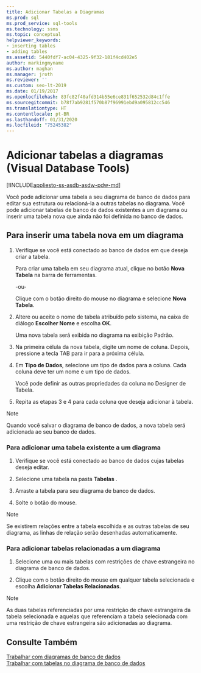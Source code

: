 ```yaml
---
title: Adicionar Tabelas a Diagramas
ms.prod: sql
ms.prod_service: sql-tools
ms.technology: ssms
ms.topic: conceptual
helpviewer_keywords:
- inserting tables
- adding tables
ms.assetid: 5440fdf7-ac04-4325-9f32-181f4cd402e5
author: markingmyname
ms.author: maghan
ms.manager: jroth
ms.reviewer: ''
ms.custom: seo-lt-2019
ms.date: 01/19/2017
ms.openlocfilehash: 83fc82f40afd314b55e6ce831f652532d84c1ffe
ms.sourcegitcommit: b78f7ab9281f570b87f96991ebd9a095812cc546
ms.translationtype: HT
ms.contentlocale: pt-BR
ms.lasthandoff: 01/31/2020
ms.locfileid: "75245382"
---
```

# <a name="add-tables-to-diagrams-visual-database-tools"></a>Adicionar tabelas a diagramas (Visual Database Tools)

[!INCLUDE[appliesto-ss-asdb-asdw-pdw-md](../../includes/appliesto-ss-asdb-asdw-pdw-md.md)]

Você pode adicionar uma tabela a seu diagrama de banco de dados para editar sua estrutura ou relacioná-la a outras tabelas no diagrama. Você pode adicionar tabelas de banco de dados existentes a um diagrama ou inserir uma tabela nova que ainda não foi definida no banco de dados.
  
## <a name="to-insert-a-new-table-into-a-diagram"></a>Para inserir uma tabela nova em um diagrama

1. Verifique se você está conectado ao banco de dados em que deseja criar a tabela.

   Para criar uma tabela em seu diagrama atual, clique no botão **Nova Tabela** na barra de ferramentas.

   -ou-  

   Clique com o botão direito do mouse no diagrama e selecione **Nova Tabela**.

2. Altere ou aceite o nome de tabela atribuído pelo sistema, na caixa de diálogo **Escolher Nome** e escolha **OK**.

   Uma nova tabela será exibida no diagrama na exibição Padrão.

3. Na primeira célula da nova tabela, digite um nome de coluna. Depois, pressione a tecla TAB para ir para a próxima célula.

4. Em **Tipo de Dados**, selecione um tipo de dados para a coluna. Cada coluna deve ter um nome e um tipo de dados.

   Você pode definir as outras propriedades da coluna no Designer de Tabela.

5. Repita as etapas 3 e 4 para cada coluna que deseja adicionar à tabela.

> [!NOTE]
> Quando você salvar o diagrama de banco de dados, a nova tabela será adicionada ao seu banco de dados.

### <a name="to-add-an-existing-table-to-a-diagram"></a>Para adicionar uma tabela existente a um diagrama

1. Verifique se você está conectado ao banco de dados cujas tabelas deseja editar.

2. Selecione uma tabela na pasta **Tabelas** .

3. Arraste a tabela para seu diagrama de banco de dados.

4. Solte o botão do mouse.

> [!NOTE]
> Se existirem relações entre a tabela escolhida e as outras tabelas de seu diagrama, as linhas de relação serão desenhadas automaticamente.

### <a name="to-add-related-tables-to-a-diagram"></a>Para adicionar tabelas relacionadas a um diagrama  

1. Selecione uma ou mais tabelas com restrições de chave estrangeira no diagrama de banco de dados.  

2. Clique com o botão direito do mouse em qualquer tabela selecionada e escolha **Adicionar Tabelas Relacionadas**.  

> [!NOTE]
> As duas tabelas referenciadas por uma restrição de chave estrangeira da tabela selecionada e aquelas que referenciam a tabela selecionada com uma restrição de chave estrangeira são adicionadas ao diagrama.  

## <a name="see-also"></a>Consulte Também

[Trabalhar com diagramas de banco de dados](../../ssms/visual-db-tools/work-with-database-diagrams-visual-database-tools.md)  
[Trabalhar com tabelas no diagrama de banco de dados](../../ssms/visual-db-tools/work-with-tables-in-database-diagram-visual-database-tools.md)